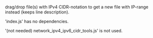 drag/drop file(s) with IPv4 CIDR-notation to get a new file with IP-range instead (keeps line description).

'index.js' has no dependencies. 

'(not needed) network_ipv4_ipv6_cidr_tools.js' is not used.
